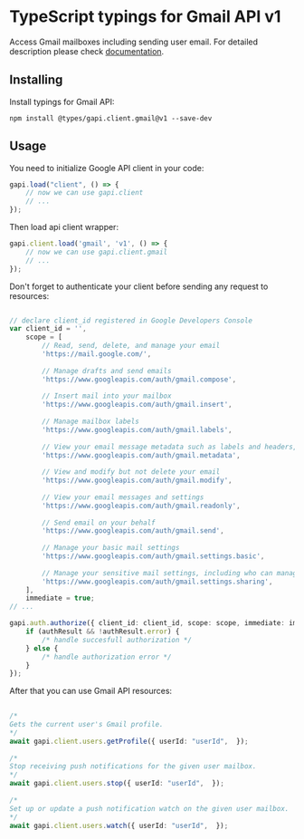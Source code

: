 # TypeScript typings for Gmail API v1
Access Gmail mailboxes including sending user email.
For detailed description please check [documentation](https://developers.google.com/gmail/api/).

## Installing

Install typings for Gmail API:
```
npm install @types/gapi.client.gmail@v1 --save-dev
```

## Usage

You need to initialize Google API client in your code:
```typescript
gapi.load("client", () => { 
    // now we can use gapi.client
    // ... 
});
```

Then load api client wrapper:
```typescript
gapi.client.load('gmail', 'v1', () => {
    // now we can use gapi.client.gmail
    // ... 
});
```

Don't forget to authenticate your client before sending any request to resources:
```typescript

// declare client_id registered in Google Developers Console
var client_id = '',
    scope = [     
        // Read, send, delete, and manage your email
        'https://mail.google.com/',
    
        // Manage drafts and send emails
        'https://www.googleapis.com/auth/gmail.compose',
    
        // Insert mail into your mailbox
        'https://www.googleapis.com/auth/gmail.insert',
    
        // Manage mailbox labels
        'https://www.googleapis.com/auth/gmail.labels',
    
        // View your email message metadata such as labels and headers, but not the email body
        'https://www.googleapis.com/auth/gmail.metadata',
    
        // View and modify but not delete your email
        'https://www.googleapis.com/auth/gmail.modify',
    
        // View your email messages and settings
        'https://www.googleapis.com/auth/gmail.readonly',
    
        // Send email on your behalf
        'https://www.googleapis.com/auth/gmail.send',
    
        // Manage your basic mail settings
        'https://www.googleapis.com/auth/gmail.settings.basic',
    
        // Manage your sensitive mail settings, including who can manage your mail
        'https://www.googleapis.com/auth/gmail.settings.sharing',
    ],
    immediate = true;
// ...

gapi.auth.authorize({ client_id: client_id, scope: scope, immediate: immediate }, authResult => {
    if (authResult && !authResult.error) {
        /* handle succesfull authorization */
    } else {
        /* handle authorization error */
    }
});            
```

After that you can use Gmail API resources:

```typescript 
    
/* 
Gets the current user's Gmail profile.  
*/
await gapi.client.users.getProfile({ userId: "userId",  }); 
    
/* 
Stop receiving push notifications for the given user mailbox.  
*/
await gapi.client.users.stop({ userId: "userId",  }); 
    
/* 
Set up or update a push notification watch on the given user mailbox.  
*/
await gapi.client.users.watch({ userId: "userId",  });
```